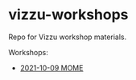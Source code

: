 # vizzu-workshops
Repo for Vizzu workshop materials.

Workshops:
- [2021-10-09 MOME](2021-10-09-MOME/README.md)
